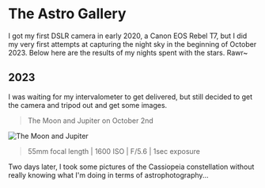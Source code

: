 # The Astro Gallery

I got my first DSLR camera in early 2020, a Canon EOS Rebel T7, but I did my very first attempts at capturing the night sky in the beginning of October 2023. Below here are the results of my nights spent with the stars. Rawr~

## 2023

I was waiting for my intervalometer to get delivered, but still decided to get the camera and tripod out and get some images.

> The Moon and Jupiter on October 2nd

![The Moon and Jupiter](./Gallery/2023/2023-10-02%20Moon%20and%20Jupiter.png)

> 55mm focal length | 1600 ISO | F/5.6 | 1sec exposure

Two days later, I took some pictures of the Cassiopeia constellation without really knowing what I'm doing in terms of astrophotography...